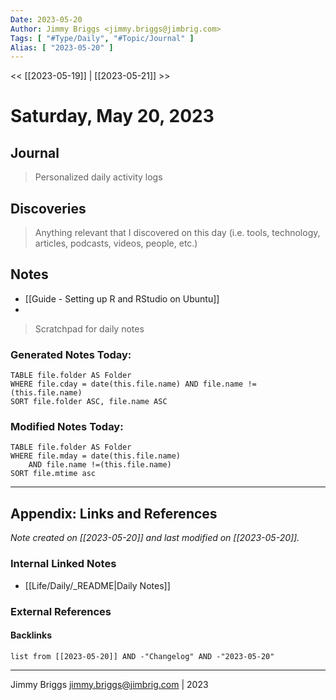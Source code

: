 ```yaml
---
Date: 2023-05-20
Author: Jimmy Briggs <jimmy.briggs@jimbrig.com>
Tags: [ "#Type/Daily", "#Topic/Journal" ]
Alias: [ "2023-05-20" ]
---
```


<< [[2023-05-19]] | [[2023-05-21]] >>

# Saturday, May 20, 2023

## Journal

> Personalized daily activity logs

## Discoveries

> Anything relevant that I discovered on this day (i.e. tools, technology, articles, podcasts, videos, people, etc.)

## Notes

- [[Guide - Setting up R and RStudio on Ubuntu]]
- 

> Scratchpad for daily notes

### Generated Notes Today:

```dataview
TABLE file.folder AS Folder 
WHERE file.cday = date(this.file.name) AND file.name !=(this.file.name) 
SORT file.folder ASC, file.name ASC
```

### Modified Notes Today:

```dataview
TABLE file.folder AS Folder
WHERE file.mday = date(this.file.name) 
	AND file.name !=(this.file.name)
SORT file.mtime asc
```

***

## Appendix: Links and References

*Note created on [[2023-05-20]] and last modified on [[2023-05-20]].*

### Internal Linked Notes

- [[Life/Daily/_README|Daily Notes]]

### External References

#### Backlinks

```dataview
list from [[2023-05-20]] AND -"Changelog" AND -"2023-05-20"
```


***

Jimmy Briggs <jimmy.briggs@jimbrig.com> | 2023